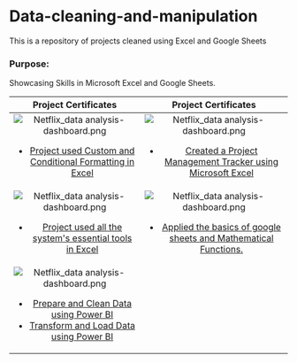 # Data-cleaning-and-manipulation
This is a repository of projects cleaned using Excel and Google Sheets

### Purpose:

Showcasing Skills in Microsoft Excel and Google Sheets.

| Project Certificates             |  Project Certificates |
:-------------------------:|:-------------------------:
![Netflix_data analysis-dashboard.png](https://drive.google.com/uc?export=view&id=15y3C3oErT_Pm3WnOyu42E2ZBW93elHw-) [<ul><li>Project used Custom and Conditional Formatting in Excel</li></ul>](https://coursera.org/share/cbef36b96d7e3ca111bd2fb655526dcf) |  ![Netflix_data analysis-dashboard.png](https://drive.google.com/uc?export=view&id=1-OvDpdR0NeHJQu-L8cRTF4szVsO0hOws)[<ul><li>Created a Project Management Tracker using Microsoft Excel</li></ul>](https://coursera.org/share/cbef36b96d7e3ca111bd2fb655526dcf)
![Netflix_data analysis-dashboard.png](https://drive.google.com/uc?export=view&id=1zqyhTm2zJ9MVqQrcCVOLRPSn_3U724mj) [<ul><li>Project used all the system's essential tools in Excel</li></ul>](https://coursera.org/share/224bddfef1c199353a44d59263b7dc08) |  ![Netflix_data analysis-dashboard.png](https://drive.google.com/uc?export=view&id=19PSiBtE4M8xpGdqSnkQ53zT5pC0ANcXy)[<ul><li>Applied the basics of google sheets and Mathematical Functions.</li></ul>](https://coursera.org/share/518c916e38b36970f76aa7c24d4d7b7d)
![Netflix_data analysis-dashboard.png](https://drive.google.com/uc?export=view&id=1qq1qfUqSj86qqSWYc_BhjtGr1xhP99ii) [<ul><li>Prepare and Clean Data using Power BI</li><li>Transform and Load Data using Power BI</li></ul>](https://www.coursera.org/account/accomplishments/verify/BG324657BTY3) |  
